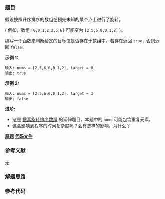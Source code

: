 ### 题目
假设按照升序排序的数组在预先未知的某个点上进行了旋转。

( 例如，数组 `[0,0,1,2,2,5,6]` 可能变为 `[2,5,6,0,0,1,2]` )。

编写一个函数来判断给定的目标值是否存在于数组中。若存在返回 `true`，否则返回 `false`。

**示例  1:**

    
    
    输入: nums = [2,5,6,0,0,1,2], target = 0
    输出: true
    

**示例  2:**

    
    
    输入: nums = [2,5,6,0,0,1,2], target = 3
    输出: false

**进阶:**

  * 这是 [搜索旋转排序数组](https://leetcode-cn.com/problems/search-in-rotated-sorted-array/description/) 的延伸题目，本题中的 `nums`  可能包含重复元素。
  * 这会影响到程序的时间复杂度吗？会有怎样的影响，为什么？

 **[原题](https://leetcode-cn.com/problems/search-in-rotated-sorted-array-ii/)**    **[代码文件]()**


### 参考文献
无

### 解题思路




### 参考代码

```go


```




